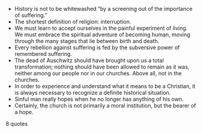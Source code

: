  - History is not to be whitewashed “by a screening out of the importance of suffering.”
 - The shortest definition of religion: interruption.
 - We must learn to accept ourselves in the painful experiment of living. We must embrace the spiritual adventure of becoming human, moving through the many stages that lie between birth and death.
 - Every rebellion against suffering is fed by the subversive power of remembered suffering.
 - The dead of Auschwitz should have brought upon us a total transformation; nothing should have been allowed to remain as it was, neither among our people nor in our churches. Above all, not in the churches.
 - In order to experience and understand what it means to be a Christian, it is always necessary to recognize a definite historical situation.
 - Sinful man really hopes when he no longer has anything of his own.
 - Certainly, the church is not primarily a moral institution, but the bearer of a hope.

8 quotes